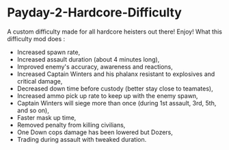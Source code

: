 # Payday-2-Hardcore-Difficulty
A custom difficulty made for all hardcore heisters out there! Enjoy!
What this difficulty mod does :
- Increased spawn rate,
- Increased assault duration (about 4 minutes long),
- Improved enemy's accuracy, awareness and reactions,
- Increased Captain Winters and his phalanx resistant to explosives and critical damage,
- Decreased down time before custody (better stay close to teamates),
- Increased ammo pick up rate to keep up with the enemy spawn,
- Captain Winters will siege more than once (during 1st assault, 3rd, 5th, and so on),
- Faster mask up time,
- Removed penalty from killing civilians,
- One Down cops damage has been lowered but Dozers,
- Trading during assault with tweaked duration.
